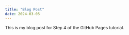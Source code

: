 ```yaml
---
title: "Blog Post"
date: 2024-03-05
---
```


This is my blog post for Step 4 of the GitHub Pages tutorial.

